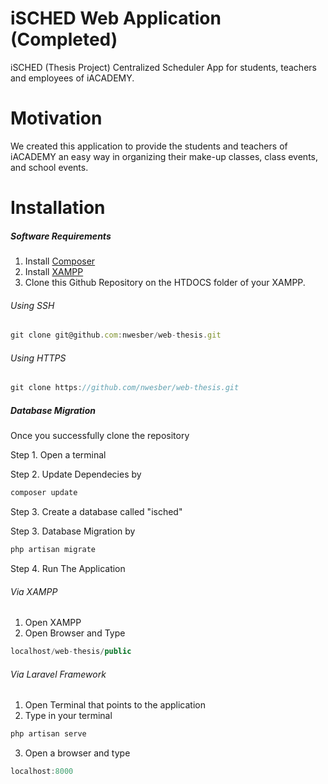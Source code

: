 # iSCHED Web Application (Completed)

iSCHED (Thesis Project)
Centralized Scheduler App for students, teachers and employees of iACADEMY.

# Motivation
We created this application to provide the students and teachers of iACADEMY 
an easy way in organizing their make-up classes, class events, and school events. 

# Installation
##### Software Requirements
1. Install [Composer](https://getcomposer.org/)
2. Install [XAMPP](https://www.apachefriends.org/index.html)
3. Clone this Github Repository on the HTDOCS folder of your XAMPP.

###### Using SSH
```javascript
git clone git@github.com:nwesber/web-thesis.git
```
###### Using HTTPS
```javascript
git clone https://github.com/nwesber/web-thesis.git
```

##### Database Migration

Once you successfully clone the repository

Step 1. Open a terminal

Step 2. Update Dependecies by

```javascript
composer update
```

Step 3. Create a database called "isched"

Step 3. Database Migration by

```javascript
php artisan migrate
```

Step 4. Run The Application 

###### Via XAMPP

  1. Open XAMPP
  2. Open Browser and Type
  
  ```javascript
  localhost/web-thesis/public
  ```
  
###### Via Laravel Framework

  1. Open Terminal that points to the application
  2. Type in your terminal
```javascript
php artisan serve
```
  3. Open a browser and type 
```javascript
localhost:8000
```
  
